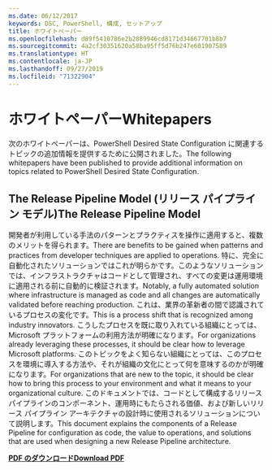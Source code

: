 ```yaml
---
ms.date: 06/12/2017
keywords: DSC, PowerShell, 構成, セットアップ
title: ホワイトペーパー
ms.openlocfilehash: d89f5410786e2b2889946cd8171d34667701b8b7
ms.sourcegitcommit: 4a2cf30351620a58ba95ff5d76b247e601907589
ms.translationtype: HT
ms.contentlocale: ja-JP
ms.lasthandoff: 09/27/2019
ms.locfileid: "71322904"
---
```

# <a name="whitepapers"></a><span data-ttu-id="99cca-103">ホワイトペーパー</span><span class="sxs-lookup"><span data-stu-id="99cca-103">Whitepapers</span></span>

<span data-ttu-id="99cca-104">次のホワイトペーパーは、PowerShell Desired State Configuration に関連するトピックの追加情報を提供するために公開されました。</span><span class="sxs-lookup"><span data-stu-id="99cca-104">The following whitepapers have been published to provide additional information on topics related to PowerShell Desired State Configuration.</span></span>

## <a name="the-release-pipeline-model"></a><span data-ttu-id="99cca-105">The Release Pipeline Model (リリース パイプライン モデル)</span><span class="sxs-lookup"><span data-stu-id="99cca-105">The Release Pipeline Model</span></span>
<span data-ttu-id="99cca-106">開発者が利用している手法のパターンとプラクティスを操作に適用すると、複数のメリットを得られます。</span><span class="sxs-lookup"><span data-stu-id="99cca-106">There are benefits to be gained when patterns and practices from developer techniques are applied to operations.</span></span> <span data-ttu-id="99cca-107">特に、完全に自動化されたソリューションではこれが明らかです。このようなソリューションでは、インフラストラクチャはコードとして管理され、すべての変更は運用環境に適用される前に自動的に検証されます。</span><span class="sxs-lookup"><span data-stu-id="99cca-107">Notably, a fully automated solution where infrastructure is managed as code and all changes are automatically validated before reaching production.</span></span> <span data-ttu-id="99cca-108">これは、業界の革新者の間で認識されているプロセスの変化です。</span><span class="sxs-lookup"><span data-stu-id="99cca-108">This is a process shift that is recognized among industry innovators.</span></span> <span data-ttu-id="99cca-109">こうしたプロセスを既に取り入れている組織にとっては、Microsoft プラットフォームの利用方法が明確になります。</span><span class="sxs-lookup"><span data-stu-id="99cca-109">For organizations already leveraging these processes, it should be clear how to leverage Microsoft platforms.</span></span> <span data-ttu-id="99cca-110">このトピックをよく知らない組織にとっては、このプロセスを環境に導入する方法や、それが組織の文化にとって何を意味するのかが明確になります。</span><span class="sxs-lookup"><span data-stu-id="99cca-110">For organizations that are new to the topic, it should be clear how to bring this process to your environment and what it means to your organizational culture.</span></span> <span data-ttu-id="99cca-111">このドキュメントでは、コードとして構成するリリース パイプラインのコンポーネント、運用時にもたらされる価値、および新しいリリース パイプライン アーキテクチャの設計時に使用されるソリューションについて説明します。</span><span class="sxs-lookup"><span data-stu-id="99cca-111">This document explains the components of a Release Pipeline for configuration as code, the value to operations, and solutions that are used when designing a new Release Pipeline architecture.</span></span>

<span data-ttu-id="99cca-112">**[PDF のダウンロード](https://aka.ms/thereleasepipelinemodelpdf)**</span><span class="sxs-lookup"><span data-stu-id="99cca-112">**[Download PDF](https://aka.ms/thereleasepipelinemodelpdf)**</span></span>